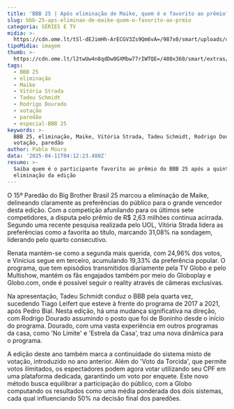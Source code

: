 ```yaml
---
title: 'BBB 25 | Após eliminação de Maike, quem é o favorito ao prêmio?'
slug: bbb-25-aps-eliminao-de-maike-quem-o-favorito-ao-prmio
categoria: SÉRIES E TV
midia: >-
  https://cdn.ome.lt/tSl-dEJimHh-ArECGV3Zs9Qm6vA=/987x0/smart/uploads/conteudo/fotos/bbb25-favorito.jpg
tipoMidia: imagem
thumb: >-
  https://cdn.ome.lt/l2twUw4n8qdDw0GXMbw77rIWTQE=/480x360/smart/extras/conteudos/bbb25-favorito-peq.jpg
tags:
  - BBB 25
  - eliminação
  - Maike
  - Vitória Strada
  - Tadeu Schmidt
  - Rodrigo Dourado
  - votação
  - paredão
  - especial-BBB 25
keywords: >-
  BBB 25, eliminação, Maike, Vitória Strada, Tadeu Schmidt, Rodrigo Dourado,
  votação, paredão
author: Pablo Moura
data: '2025-04-11T04:12:23.480Z'
resumo: >-
  Saiba quem é o participante favorito ao prêmio do BBB 25 após a quinta
  eliminação da edição
---
```


O 15º Paredão do Big Brother Brasil 25 marcou a eliminação de Maike, delineando claramente as preferências do público para o grande vencedor desta edição. Com a competição afunilando para os últimos sete competidores, a disputa pelo prêmio de R$ 2,63 milhões continua acirrada. Segundo uma recente pesquisa realizada pelo UOL, Vitória Strada lidera as preferências como a favorita ao título, marcando 31,08% na sondagem, liderando pelo quarto consecutivo.

Renata mantém-se como a segunda mais querida, com 24,96% dos votos, e Vinícius segue em terceiro, acumulando 19,33% da preferência popular. O programa, que tem episódios transmitidos diariamente pela TV Globo e pelo Multishow, mantém os fãs engajados também por meio do Globoplay e Globo.com, onde é possível seguir o reality através de câmeras exclusivas.

Na apresentação, Tadeu Schmidt conduz o BBB pela quarta vez, sucedendo Tiago Leifert que esteve à frente do programa de 2017 a 2021, após Pedro Bial. Nesta edição, há uma mudança significativa na direção, com Rodrigo Dourado assumindo o posto que foi de Boninho desde o início do programa. Dourado, com uma vasta experiência em outros programas da casa, como 'No Limite' e 'Estrela da Casa', traz uma nova dinâmica para o programa.

A edição deste ano também marca a continuidade do sistema misto de votação, introduzido no ano anterior. Além do 'Voto da Torcida', que permite votos ilimitados, os espectadores podem agora votar utilizando seu CPF em uma plataforma dedicada, garantindo um voto por enquete. Este novo método busca equilibrar a participação do público, com a Globo computando os resultados como uma média ponderada dos dois sistemas, cada qual influenciando 50% na decisão final dos paredões.
